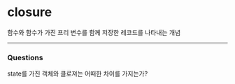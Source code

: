 # closure

함수와 함수가 가진 프리 변수를 함께 저장한 레코드를 나타내는 개념

---

### Questions

state를 가진 객체와 클로져는 어떠한 차이를 가지는가?
